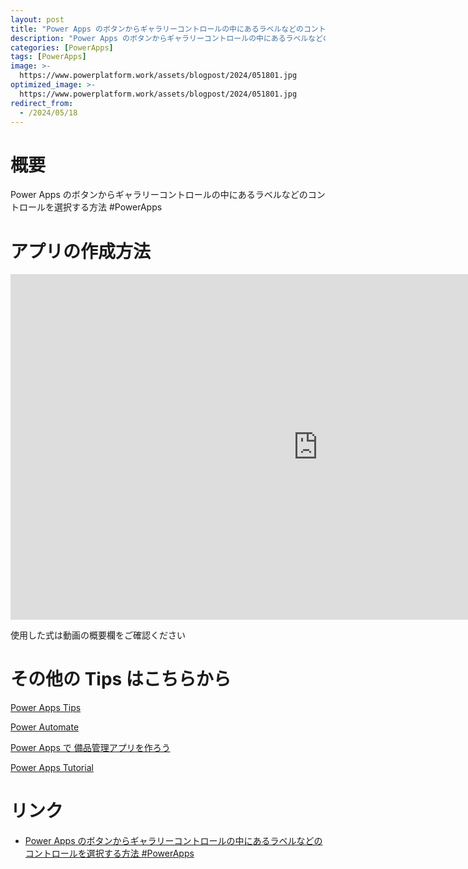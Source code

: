 ```yaml
---
layout: post
title: "Power Apps のボタンからギャラリーコントロールの中にあるラベルなどのコントロールを選択する方法  #PowerApps"
description: "Power Apps のボタンからギャラリーコントロールの中にあるラベルなどのコントロールを選択する方法  #PowerAppsを動画で分かりやすく解説"
categories: [PowerApps]
tags: [PowerApps]
image: >-
  https://www.powerplatform.work/assets/blogpost/2024/051801.jpg
optimized_image: >-
  https://www.powerplatform.work/assets/blogpost/2024/051801.jpg
redirect_from:
  - /2024/05/18
---
```



#  概要

Power Apps のボタンからギャラリーコントロールの中にあるラベルなどのコントロールを選択する方法  #PowerApps


# アプリの作成方法

<iframe width="983" height="553" src="https://www.youtube.com/embed/6rr0Oagn6cg" title="YouTube video player" frameborder="0" allow="accelerometer; autoplay; clipboard-write; encrypted-media; gyroscope; picture-in-picture" allowfullscreen></iframe>


使用した式は動画の概要欄をご確認ください


# その他の Tips はこちらから

[Power Apps Tips](https://www.youtube.com/watch?v=VrAQf3JQ7yM&list=PLVhFi1fb3DqakSLVMn22DDcySXh9jtzi- )


[Power Automate](https://www.youtube.com/watch?v=-YnJYT0ASEM&list=PLVhFi1fb3Dqbzic6GieqnLFgD3aTj-eHA)


[Power Apps で 備品管理アプリを作ろう](https://www.youtube.com/playlist?list=PLVhFi1fb3DqZM3HKb8Hea6XEL96990Fyn)


[Power Apps Tutorial](https://www.youtube.com/playlist?list=PLVhFi1fb3DqalxpL974VvAJvV4iWoSbe_)


# リンク


- [Power Apps のボタンからギャラリーコントロールの中にあるラベルなどのコントロールを選択する方法  #PowerApps](https://www.youtube.com/watch?v=6rr0Oagn6cg)

